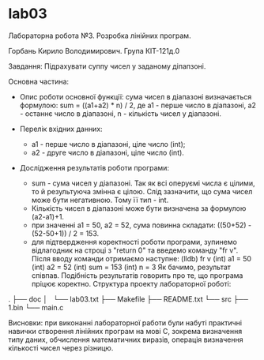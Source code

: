 # lab03
Лабораторна робота №3. Розробка лінійних програм.

Горбань Кирило Володимирович. Група КІТ-121д.0

Завдання: Підрахувати суппу чисел у заданому діпапзоні. 

 Основна частина:
 - Опис роботи основної функції: сума чисел в діапазоні визначається формулою:
sum = ((a1+a2) * n) / 2, де а1 - перше число в діапазоні, а2 - останнє число в
діапазоні, n - кількість чисел у діапазоні. 

 - Перелік вхідних данних:
   - а1 - перше число в діапазоні, ціле число (int);
   - а2 - друге число в діапазоні, ціле число (int).

 - Дослідження результатів роботи програми:
   - sum - сума чисел у діапазоні. Так як всі оперуємі числа є цілими, то й 
результуюча змінна є цілою. Слід зазначити, що сума чисел може бути негативною.
Тому її тип - int. 
   - Кількість чисел в діапазоні може бути визначена за формулою (а2-а1)+1.
   - при значенні a1 = 50, a2 = 52, сума повинна складати:
((50+52) - (52-50+1)) / 2 = 153.
   - для підтвердження коректності роботи програми, зупинемо відлагодник на строці з "return 0" та введемо команду "fr v". Після вводу команди отримаємо
наступне:
	(lldb) fr v
	(int) a1 = 50
	(int) a2 = 52
	(int) sum = 153
	(int) n = 3
Як бачимо, результат співпав. Подібність результатів говорить про те, що
програма пріцює коректно.
Структура проекту лабораторної роботі:

.
├── doc
│   └── lab03.txt
├── Makefile
├── README.txt
└── src
    ├── 1.bin
    └── main.c

Висновки: при виконанні лабораторної работи були набуті практичні навички 
створення лінійних програм на мові С, зокрема визначення типу даних, обчислення
математичних виразів, операція визначення кількості чисел через різницю.



